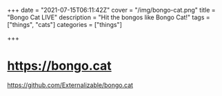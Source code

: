 +++
date = "2021-07-15T06:11:42Z"
cover = "/img/bongo-cat.png"
title = "Bongo Cat LIVE"
description = "Hit the bongos like Bongo Cat!"
tags = ["things", "cats"]
categories = ["things"]

+++
# https://bongo.cat
https://github.com/Externalizable/bongo.cat